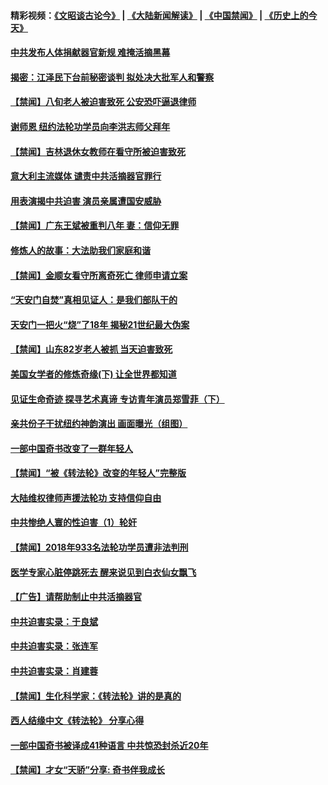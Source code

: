 #### 精彩视频：[《文昭谈古论今》](https://github.com/gfw-breaker/wenzhao/blob/master/README.md?t=02031558) | [《大陆新闻解读》](https://github.com/gfw-breaker/ntdtv-comedy/blob/master/README.md?t=02031558) | [《中国禁闻》](https://github.com/gfw-breaker/ntdtv-news/blob/master/README.md?t=02031558) | [《历史上的今天》](https://github.com/gfw-breaker/today-in-history/blob/master/README.md?t=02031558) 

#### [中共发布人体捐献器官新规 难掩活摘黑幕](../pages/prog1530/a102501247.md?t=02031558) 

#### [揭密：江泽民下台前秘密谈判 拟处决大批军人和警察](../pages/prog1530/a102501178.md?t=02031558) 

#### [【禁闻】八旬老人被迫害致死 公安恐吓逼退律师](../pages/prog1530/a102500850.md?t=02031558) 

#### [谢师恩 纽约法轮功学员向李洪志师父拜年](../pages/prog1530/a102499222.md?t=02031558) 

#### [【禁闻】吉林退休女教师在看守所被迫害致死](../pages/prog1530/a102498514.md?t=02031558) 

#### [意大利主流媒体 谴责中共活摘器官罪行](../pages/prog1530/a102497726.md?t=02031558) 

#### [用表演揭中共迫害 演员亲属遭国安威胁](../pages/prog1530/a102497395.md?t=02031558) 

#### [【禁闻】广东王斌被重判八年 妻：信仰无罪](../pages/prog1530/a102496517.md?t=02031558) 

#### [修炼人的故事：大法助我们家庭和谐](../pages/prog1530/a102496392.md?t=02031558) 

#### [【禁闻】金顺女看守所离奇死亡 律师申请立案](../pages/prog1530/a102495792.md?t=02031558) 

#### [“天安门自焚”真相见证人：是我们部队干的](../pages/prog1530/a102495284.md?t=02031558) 

#### [天安门一把火“烧”了18年  揭秘21世纪最大伪案](../pages/prog1530/a102495291.md?t=02031558) 

#### [【禁闻】山东82岁老人被抓 当天迫害致死](../pages/prog1530/a102491964.md?t=02031558) 

#### [美国女学者的修炼奇缘(下) 让全世界都知道](../pages/prog1530/a102491028.md?t=02031558) 

#### [见证生命奇迹 探寻艺术真谛 专访青年演员郑雪菲（下）](../pages/prog1530/a102489756.md?t=02031558) 

#### [亲共份子干扰纽约神韵演出 画面曝光（组图）](../pages/prog1530/a102489208.md?t=02031558) 

#### [一部中国奇书改变了一群年轻人](../pages/prog1530/a102487537.md?t=02031558) 

#### [【禁闻】“被《转法轮》改变的年轻人”完整版](../pages/prog1530/a102487106.md?t=02031558) 

#### [大陆维权律师声援法轮功 支持信仰自由](../pages/prog1530/a102487251.md?t=02031558) 

#### [中共惨绝人寰的性迫害（1）轮奸](../pages/prog1530/a102486576.md?t=02031558) 

#### [【禁闻】2018年933名法轮功学员遭非法判刑](../pages/prog1530/a102486240.md?t=02031558) 

#### [医学专家心脏停跳死去 醒来说见到白衣仙女飘飞](../pages/prog1530/a102484868.md?t=02031558) 

#### [【广告】请帮助制止中共活摘器官](../pages/prog1530/a1319365.md?t=02031558) 

#### [中共迫害实录：于良斌](../pages/prog1530/a102484298.md?t=02031558) 

#### [中共迫害实录：张连军](../pages/prog1530/a102484301.md?t=02031558) 

#### [中共迫害实录：肖建蓉](../pages/prog1530/a102483471.md?t=02031558) 

#### [【禁闻】生化科学家：《转法轮》讲的是真的](../pages/prog1530/a102482532.md?t=02031558) 

#### [西人结缘中文《转法轮》 分享心得](../pages/prog1530/a102481647.md?t=02031558) 

#### [一部中国奇书被译成41种语言 中共惊恐封杀近20年](../pages/prog1530/a102481812.md?t=02031558) 

#### [【禁闻】才女“天骄”分享: 奇书伴我成长](../pages/prog1530/a102481472.md?t=02031558) 

